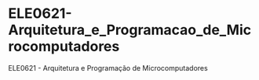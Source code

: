 # ELE0621-Arquitetura_e_Programacao_de_Microcomputadores
 ELE0621 - Arquitetura e Programação de Microcomputadores
